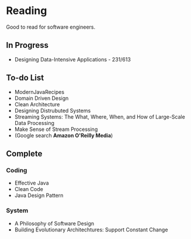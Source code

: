 # Reading
Good to read for software engineers.

## In Progress
- Designing Data-Intensive Applications - 231/613

## To-do List
  - ModernJavaRecipes
  - Domain Driven Design
  - Clean Architecture
  - Designing Distrubuted Systems
  - Streaming Systems: The What, Where, When, and How of Large-Scale Data Processing
  - Make Sense of Stream Processing
  - (Google search **Amazon O'Reilly Media**)

## Complete
### Coding
- Effective Java
- Clean Code
- Java Design Pattern

### System
- A Philosophy of Software Design
- Building Evolutionary Architechtures: Support Constant Change

